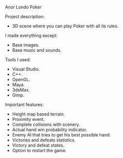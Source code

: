 Anor Londo Poker

Project description: 
- 3D scene where you can play Poker with all its rules.

I made everything except: 
- Base images.
- Base music and sounds.

Tools I used: 
- Visual Studio.
- C++.
- OpenGL.
- Maya.
- 3dsMax.
- Gimp.

Important features: 
- Height map based terrain.
- Proximity event.
- Complete collisions with scenery.
- Actual hand win probability indicator.
- Enemy AI that tries to get his best possible hand.
- Victories and defeats statistics.
- Victory and defeat states.
- Option to restart the game.

